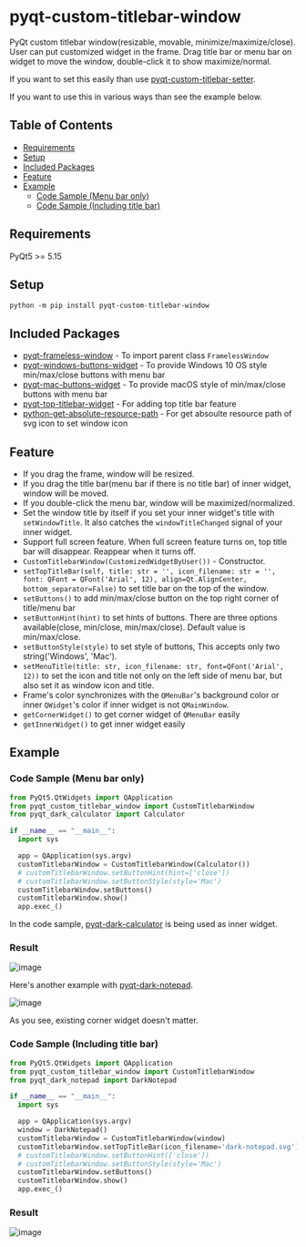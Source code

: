 # pyqt-custom-titlebar-window

PyQt custom titlebar window(resizable, movable, minimize/maximize/close). User can put customized widget in the frame. Drag title bar or menu bar on widget to move the window, double-click it to show maximize/normal.

If you want to set this easily than use <a href="https://github.com/yjg30737/pyqt-custom-titlebar-setter.git">pyqt-custom-titlebar-setter</a>. 

If you want to use this in various ways than see the example below.

## Table of Contents
* [Requirements](#requirements)
* [Setup](#setup)
* [Included Packages](#included-packages)
* [Feature](#feature)
* [Example](#example)
   * [Code Sample (Menu bar only)](#code-sample-menu-bar-only)
   * [Code Sample (Including title bar)](#code-sample-including-title-bar)

## Requirements
PyQt5 >= 5.15

## Setup
`python -m pip install pyqt-custom-titlebar-window`

## Included Packages
* <a href="https://github.com/yjg30737/pyqt-frameless-window.git">pyqt-frameless-window</a> - To import parent class `FramelessWindow`
* <a href="https://github.com/yjg30737/pyqt-windows-buttons-widget.git">pyqt-windows-buttons-widget</a> - To provide Windows 10 OS style min/max/close buttons with menu bar
* <a href="https://github.com/yjg30737/pyqt-mac-buttons-widget.git">pyqt-mac-buttons-widget</a> - To provide macOS style of min/max/close buttons with menu bar
* <a href="https://github.com/yjg30737/pyqt-top-titlebar-widget.git">pyqt-top-titlebar-widget</a> - For adding top title bar feature
* <a href="https://github.com/yjg30737/python-get-absolute-resource-path.git">python-get-absolute-resource-path</a> - For get absoulte resource path of svg icon to set window icon

## Feature
* If you drag the frame, window will be resized.
* If you drag the title bar(menu bar if there is no title bar) of inner widget, window will be moved.
* If you double-click the menu bar, window will be maximized/normalized.
* Set the window title by itself if you set your inner widget's title with `setWindowTitle`. It also catches the `windowTitleChanged` signal of your inner widget.
* Support full screen feature. When full screen feature turns on, top title bar will disappear. Reappear when it turns off.
* `CustomTitlebarWindow(CustomizedWidgetByUser())` - Constructor.
* `setTopTitleBar(self, title: str = '', icon_filename: str = '', font: QFont = QFont('Arial', 12), align=Qt.AlignCenter, bottom_separator=False)` to set title bar on the top of the window.
* `setButtons()` to add min/max/close button on the top right corner of title/menu bar
* `setButtonHint(hint)` to set hints of buttons. There are three options available(close, min/close, min/max/close). Default value is min/max/close.
* `setButtonStyle(style)` to set style of buttons, This accepts only two string('Windows', 'Mac').
* `setMenuTitle(title: str, icon_filename: str, font=QFont('Arial', 12))` to set the icon and title not only on the left side of menu bar, but also set it as window icon and title.
* Frame's color synchronizes with the `QMenuBar`'s background color or inner `QWidget`'s color if inner widget is not `QMainWindow`.
* `getCornerWidget()` to get corner widget of `QMenuBar` easily
* `getInnerWidget()` to get inner widget easily

## Example
### Code Sample (Menu bar only)

```python
from PyQt5.QtWidgets import QApplication
from pyqt_custom_titlebar_window import CustomTitlebarWindow
from pyqt_dark_calculator import Calculator

if __name__ == "__main__":
  import sys

  app = QApplication(sys.argv)
  customTitlebarWindow = CustomTitlebarWindow(Calculator())
  # customTitlebarWindow.setButtonHint(hint=['close'])
  # customTitlebarWindow.setButtonStyle(style='Mac')
  customTitlebarWindow.setButtons()
  customTitlebarWindow.show()
  app.exec_()
```

In the code sample, <a href="https://github.com/yjg30737/pyqt-dark-calculator.git">pyqt-dark-calculator</a> is being used as inner widget.  

### Result

![image](https://user-images.githubusercontent.com/55078043/151106910-0bce8fa2-0cad-425c-8dda-18196536c3ac.png)

Here's another example with <a href="https://github.com/yjg30737/pyqt-dark-notepad.git">pyqt-dark-notepad</a>.

![image](https://user-images.githubusercontent.com/55078043/151106977-76a169cc-bcaf-4a46-8771-9216ee583b9f.png)

As you see, existing corner widget doesn't matter.

### Code Sample (Including title bar)

```python
from PyQt5.QtWidgets import QApplication
from pyqt_custom_titlebar_window import CustomTitlebarWindow
from pyqt_dark_notepad import DarkNotepad

if __name__ == "__main__":
  import sys

  app = QApplication(sys.argv)
  window = DarkNotepad()
  customTitlebarWindow = CustomTitlebarWindow(window)
  customTitlebarWindow.setTopTitleBar(icon_filename='dark-notepad.svg')
  # customTitlebarWindow.setButtonHint(['close'])
  # customTitlebarWindow.setButtonStyle(style='Mac')
  customTitlebarWindow.setButtons()
  customTitlebarWindow.show()
  app.exec_()
```

### Result

![image](https://user-images.githubusercontent.com/55078043/154799161-912fa324-dbfd-469a-a1b6-e67d907eb828.png)
